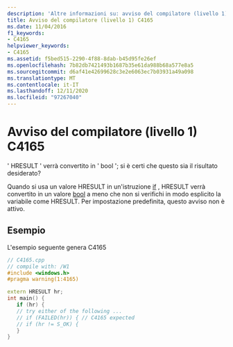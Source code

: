 ```yaml
---
description: 'Altre informazioni su: avviso del compilatore (livello 1) C4165'
title: Avviso del compilatore (livello 1) C4165
ms.date: 11/04/2016
f1_keywords:
- C4165
helpviewer_keywords:
- C4165
ms.assetid: f5bed515-2290-4f88-8dab-b45d95fe26ef
ms.openlocfilehash: 7b82db7421493b1687b35e61da988b68a577e8a5
ms.sourcegitcommit: d6af41e42699628c3e2e6063ec7b03931a49a098
ms.translationtype: MT
ms.contentlocale: it-IT
ms.lasthandoff: 12/11/2020
ms.locfileid: "97267040"
---
```

# <a name="compiler-warning-level-1-c4165"></a>Avviso del compilatore (livello 1) C4165

' HRESULT ' verrà convertito in ' bool '; si è certi che questo sia il risultato desiderato?

Quando si usa un valore HRESULT in un'istruzione [if](../../cpp/if-else-statement-cpp.md) , HRESULT verrà convertito in un valore [bool](../../cpp/bool-cpp.md) a meno che non si verifichi in modo esplicito la variabile come HRESULT. Per impostazione predefinita, questo avviso non è attivo.

## <a name="example"></a>Esempio

L'esempio seguente genera C4165

```cpp
// C4165.cpp
// compile with: /W1
#include <windows.h>
#pragma warning(1:4165)

extern HRESULT hr;
int main() {
   if (hr) {
   // try either of the following ...
   // if (FAILED(hr)) { // C4165 expected
   // if (hr != S_OK) {
   }
}
```
